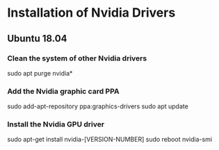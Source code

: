 # Installation of Nvidia Drivers
## Ubuntu 18.04

### Clean the system of other Nvidia drivers
sudo apt purge nvidia*

### Add the Nvidia graphic card PPA
sudo add-apt-repository ppa:graphics-drivers
sudo apt update

### Install the Nvidia GPU driver
sudo apt-get install nvidia-[VERSION-NUMBER]
sudo reboot
nvidia-smi
